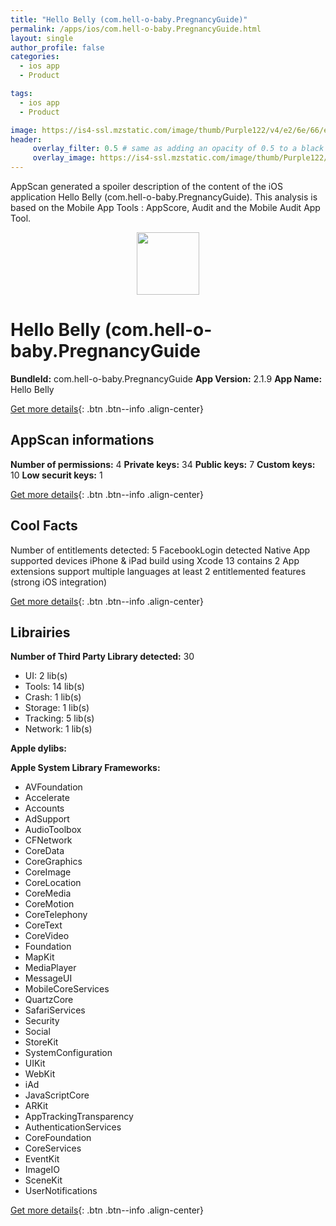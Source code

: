 ```yaml
---
title: "Hello Belly (com.hell-o-baby.PregnancyGuide)"
permalink: /apps/ios/com.hell-o-baby.PregnancyGuide.html
layout: single
author_profile: false
categories: 
  - ios app 
  - Product 

tags: 
  - ios app 
  - Product 

image: https://is4-ssl.mzstatic.com/image/thumb/Purple122/v4/e2/6e/66/e26e663a-8a6b-8a76-5d05-bb112383ffdb/AppIcon-1x_U007emarketing-0-7-0-85-220.png/512x512bb.jpg
header: 
     overlay_filter: 0.5 # same as adding an opacity of 0.5 to a black background
     overlay_image: https://is4-ssl.mzstatic.com/image/thumb/Purple122/v4/e2/6e/66/e26e663a-8a6b-8a76-5d05-bb112383ffdb/AppIcon-1x_U007emarketing-0-7-0-85-220.png/512x512bb.jpg
---
```

AppScan generated a spoiler description of the content of the iOS application Hello Belly (com.hell-o-baby.PregnancyGuide). This analysis is based on the Mobile App Tools : AppScore, Audit and the Mobile Audit App Tool.

  
  
<div style="text-align: center;"><img src="https://is4-ssl.mzstatic.com/image/thumb/Purple122/v4/e2/6e/66/e26e663a-8a6b-8a76-5d05-bb112383ffdb/AppIcon-1x_U007emarketing-0-7-0-85-220.png/512x512bb.jpg" width="100" height="100"></div>  
  
# Hello Belly (com.hell-o-baby.PregnancyGuide

**BundleId:** com.hell-o-baby.PregnancyGuide
**App Version:** 2.1.9
**App Name:** Hello Belly


[Get more details](/pricing.html){: .btn .btn--info .align-center}  
  
## AppScan informations 

**Number of permissions:** 4
**Private keys:** 34
**Public keys:** 7
**Custom keys:** 10
**Low securit keys:** 1
  
[Get more details](/pricing.html){: .btn .btn--info .align-center}

## Cool Facts

Number of entitlements detected: 5
FacebookLogin detected
Native App
supported devices iPhone & iPad
build using Xcode 13
contains 2 App extensions
support multiple languages
at least 2 entitlemented features (strong iOS integration)
  
[Get more details](/pricing.html){: .btn .btn--info .align-center}

## Librairies 
**Number of Third Party Library detected:** 30
- UI: 2 lib(s)
- Tools: 14 lib(s)
- Crash: 1 lib(s)
- Storage: 1 lib(s)
- Tracking: 5 lib(s)
- Network: 1 lib(s)

**Apple dylibs:**


**Apple System Library Frameworks:**
- AVFoundation
- Accelerate
- Accounts
- AdSupport
- AudioToolbox
- CFNetwork
- CoreData
- CoreGraphics
- CoreImage
- CoreLocation
- CoreMedia
- CoreMotion
- CoreTelephony
- CoreText
- CoreVideo
- Foundation
- MapKit
- MediaPlayer
- MessageUI
- MobileCoreServices
- QuartzCore
- SafariServices
- Security
- Social
- StoreKit
- SystemConfiguration
- UIKit
- WebKit
- iAd
- JavaScriptCore
- ARKit
- AppTrackingTransparency
- AuthenticationServices
- CoreFoundation
- CoreServices
- EventKit
- ImageIO
- SceneKit
- UserNotifications


  
[Get more details](/pricing.html){: .btn .btn--info .align-center}

